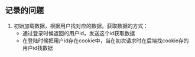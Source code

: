 ## 记录的问题

1. 初始加载数据，根据用户找对应的数据，获取数据的方式：
    * 通过登录时候返回的用户id，发送这个id获取数据
    * 在登陆时候把用户id存在cookie中，当在初次请求时在后端找cookie存的用户id找数据

